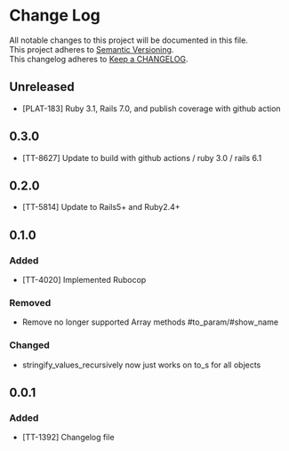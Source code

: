 # Change Log
All notable changes to this project will be documented in this file.  
This project adheres to [Semantic Versioning](http://semver.org/).  
This changelog adheres to [Keep a CHANGELOG](http://keepachangelog.com/).  

## Unreleased

- [PLAT-183] Ruby 3.1, Rails 7.0, and publish coverage with github action

## 0.3.0

- [TT-8627] Update to build with github actions / ruby 3.0 / rails 6.1

## 0.2.0

- [TT-5814] Update to Rails5+ and Ruby2.4+

## 0.1.0

### Added
- [TT-4020] Implemented Rubocop

### Removed
- Remove no longer supported Array methods #to_param/#show_name

### Changed
- stringify_values_recursively now just works on to_s for all objects

## 0.0.1

### Added
- [TT-1392] Changelog file
